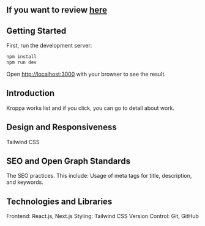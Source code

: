 ## If you want to review [here](https://works-olive.vercel.app/)

## Getting Started

First, run the development server:

```bash
npm install
npm run dev
```

Open [http://localhost:3000](http://localhost:3000) with your browser to see the result.


## Introduction
Kroppa works list and if you click, you can go to detail about work.

## Design and Responsiveness
Tailwind CSS

## SEO and Open Graph Standards
The SEO practices. This include:
Usage of meta tags for title, description, and keywords.

##  Technologies and Libraries
Frontend: React.js, Next.js
Styling: Tailwind CSS
Version Control: Git, GitHub
